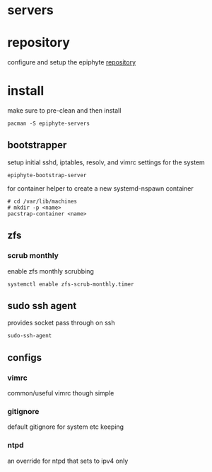 servers
===

# repository

configure and setup the epiphyte [repository](https://github.com/epiphyte/repository)

# install

make sure to pre-clean and then install
```
pacman -S epiphyte-servers
```

## bootstrapper

setup initial sshd, iptables, resolv, and vimrc settings for the system
```
epiphyte-bootstrap-server
```

for container helper to create a new systemd-nspawn container
```
# cd /var/lib/machines
# mkdir -p <name>
pacstrap-container <name>
```

## zfs

### scrub monthly

enable zfs monthly scrubbing
```
systemctl enable zfs-scrub-monthly.timer
```

## sudo ssh agent

provides socket pass through on ssh
```
sudo-ssh-agent
```

## configs

### vimrc

common/useful vimrc though simple

### gitignore

default gitignore for system etc keeping

### ntpd

an override for ntpd that sets to ipv4 only
